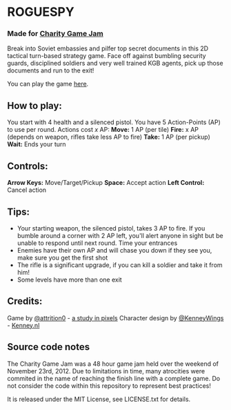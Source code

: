 # ROGUESPY
### Made for [Charity Game Jam](http://charitygamejam.com)

Break into Soviet embassies and pilfer top secret documents in this 2D tactical turn-based strategy game. Face off against bumbling security guards, disciplined soldiers and very well trained KGB agents, pick up those documents and run to the exit!

You can play the game [here](http://dl.dropbox.com/u/56192083/NES/ROGUESPY/index.html).

## How to play:
You start with 4 health and a silenced pistol.
You have 5 Action-Points (AP) to use per round. Actions cost _x_ AP:
**Move:** 1 AP (per tile)
**Fire:** x AP (depends on weapon, rifles take less AP to fire)
**Take:** 1 AP (per pickup)
**Wait:** Ends your turn

## Controls:
**Arrow Keys:** Move/Target/Pickup
**Space:** Accept action
**Left Control:** Cancel action

## Tips:
* Your starting weapon, the silenced pistol, takes 3 AP to fire. If you bumble around a corner with 2 AP left, you'll alert anyone in sight but be unable to respond until next round. Time your entrances
* Enemies have their own AP and will chase you down if they see you, make sure you get the first shot
* The rifle is a significant upgrade, if you can kill a soldier and take it from him!
* Some levels have more than one exit

## Credits:
Game by [@attrition0](http://www.twitter.com/attrition0) - [a study in pixels](http://astudyinpixels.tumblr.com)
Character design by [@KenneyWings](http://www.twitter.com/kenneywings) - [Kenney.nl](http://www.kenney.nl)

## Source code notes
The Charity Game Jam was a 48 hour game jam held over the weekend of November 23rd, 2012. Due to limitations in time, many atrocities were commited in the name of reaching the finish line with a complete game. Do not consider the code within this repository to represent best practices!

It is released under the MIT License, see LICENSE.txt for details.
